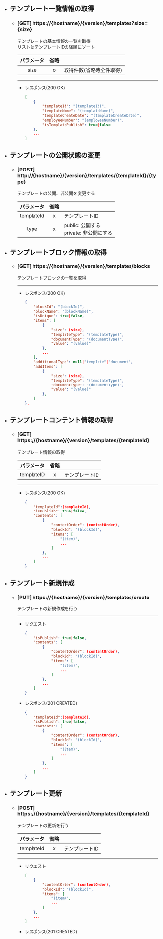 
- ## テンプレート一覧情報の取得
    - ### [GET] https://{hostname}/{version}/templates?size={size}

        テンプレートの基本情報の一覧を取得  
        リストはテンプレートIDの降順にソート
        

        | パラメータ | 省略 |  |  
        | :---: | :---: | --- |
        | size | o | 取得件数(省略時全件取得) |
        

        ---
        - レスポンス(200 OK)
            ```json
            [
                {
                    "templateId": "(templateId)",
                    "templateName": "(templateName)",
                    "templateCreateDate": "(templateCreateDate)",
                    "employeeNumber": "(employeeNumber)",
                    "isTemplatePublish": true|false
                },
                ...
            ]
            ```
    
- ## テンプレートの公開状態の変更
    - ### [POST] http://{hostname}/{version}/templates/{templateId}/{type}

        テンプレートの公開、非公開を変更する

        | パラメータ | 省略 |  |  
        | :---: | :---: | --- |
        | templateId | x | テンプレートID |
        | type| x | public: 公開する<br>private: 非公開にする |


- ## テンプレートブロック情報の取得
    - ### [GET] https://{hostname}/{version}/templates/blocks
        テンプレートブロックの一覧を取得

        ---
        - レスポンス(200 OK)
            ```json
            {
                "blockId": "(blockId)",
                "blockName": "(blockName)",
                "isUnique": true|false,
                "items": [
                    {
                        "size": (size),
                        "templateType": "(templateType)",
                        "documentType": "(documentType)",
                        "value": "(value)"
                    },
                    ...
                ],
                "additionalType": null|"template"|"document",
                "addItems": [
                    {
                        "size": (size),
                        "templateType": "(templateType)",
                        "documentType": "(documentType)",
                        "value": "(value)"
                    },
                ]
            },
            ```

- ## テンプレートコンテント情報の取得
    - ### [GET] https://{hostname}/{version}/templates/{templateId}
        テンプレート情報の取得

        | パラメータ | 省略 |  |  
        | :---: | :---: | --- |
        | templateID | x | テンプレートID |

        ---
        - レスポンス(200 OK)
            ```json
            {
                "templateId":(templateId),
                "isPublish": true|false,
                "contents": [
                    {
                        "contentOrder": (contentOrder),
                        "blockId": "(blockId)",
                        "items": [
                            "(item)",
                            ...
                        ]
                    },
                    ...
                ]
            }
            ```

- ## テンプレート新規作成
    - ### [PUT] https://{hostname}/{version}/templates/create
        テンプレートの新規作成を行う

        ---
        - リクエスト
            ```json
            {
                "isPublish": true|false,
                "contents": [
                    {
                        "contentOrder": (contentOrder),
                        "blockId": "(blockId)",
                        "items": [
                            "(item)",
                            ...
                        ]
                    },
                    ...
                ]
            }
            ```

        - レスポンス(201 CREATED)
            ```json
            {
                "templateId":(templateId),
                "isPublish": true|false,
                "contents": [
                    {
                        "contentOrder": (contentOrder),
                        "blockId": "(blockId)",
                        "items": [
                            "(item)",
                            ...
                        ]
                    },
                    ...
                ]
            }
            ```

- ## テンプレート更新
    - ### [POST] https://{hostname}/{version}/templates/{templateId}
        テンプレートの更新を行う

        | パラメータ | 省略 |  |  
        | :---: | :---: | --- |
        | templateId | x | テンプレートID |

        ---
        - リクエスト
            ```json
            [
                {
                    "contentOrder": (contentOrder),
                    "blockId": "(blockId)",
                    "items": [
                        "(item)",
                        ...
                    ]
                },
                ...
            ]
            ```
            
        - レスポンス(201 CREATED)

